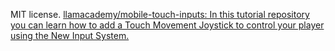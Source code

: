 MIT license.
[llamacademy/mobile-touch-inputs: In this tutorial repository you can learn how to add a Touch Movement Joystick to control your player using the New Input System.](https://github.com/llamacademy/mobile-touch-inputs)